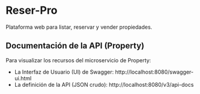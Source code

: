 # Reser-Pro
Plataforma web para listar, reservar y vender propiedades.

## Documentación de la API (Property)
Para visualizar los recursos del microservicio de Property:

- La Interfaz de Usuario (UI) de Swagger: http://localhost:8080/swagger-ui.html
- La definición de la API (JSON crudo): http://localhost:8080/v3/api-docs

